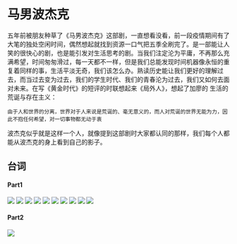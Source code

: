# 马男波杰克

五年前被朋友种草了《马男波杰克》这部剧，一直想看没看，前一段疫情期间有了大笔的独处空闲时间，偶然想起就找到资源一口气把五季全刷完了。是一部能让人笑的很快心的剧，也是能引发对生活思考的剧。当我们注定沦为平庸，不再那么充满希望，时间匆匆滑过，每一天都不一样，但是我们总能发现时间机器像永恒的重复着同样的事，生活平淡无奇，我们该怎么办。熟读历史能让我们更好的理解过去，而当过去变为过去，我们的学生时代、我们的青春沦为过去，我们又如何去面对未来。在写《黄金时代》的短评的时联想起来《局外人》，想起了加廖的 生活的荒诞与存在主义：

    由于人和世界的分离，世界对于人来说是荒诞的、毫无意义的，而人对荒诞的世界无能为力，因此不抱任何希望，对一切事物都无动于衷

波杰克似乎就是这样一个人，就像提到这部剧时大家都认同的那样，我们每个人都能从波杰克的身上看到自己的影子。

## 台词

#### Part1

![](../.gitbook/assets/b1.png) ![](../.gitbook/assets/b2.png) ![](../.gitbook/assets/b3.png) ![](../.gitbook/assets/b4.png) ![](../.gitbook/assets/b5.png) ![](../.gitbook/assets/b6.png) ![](../.gitbook/assets/b7.png) ![](../.gitbook/assets/b8.png) ![](../.gitbook/assets/b9.png) ![](../.gitbook/assets/b10.png)

#### Part2

![](../images/horseman/manan2.jpg)
